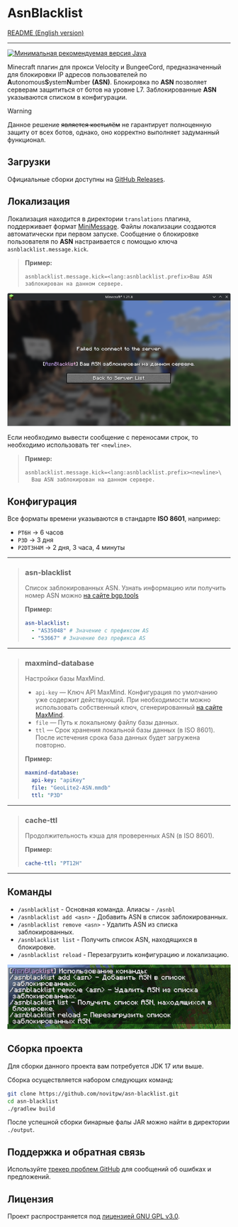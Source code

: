 # AsnBlacklist

[README (English version)](./README_en.md)

---

[![Минимальная рекомендуемая версия Java](https://img.shields.io/badge/Java-17%2B-blue?logo=openjdk)](https://openjdk.org/projects/jdk/17/)

Minecraft плагин для прокси Velocity и BungeeCord, предназначенный для блокировки IP адресов пользователей по **A**utonomous**S**ystem**N**umber **(ASN)**.
Блокировка по **ASN** позволяет серверам защититься от ботов на уровне L7. Заблокированные **ASN** указываются списком в конфигурации.

> [!WARNING]  
> Данное решение ~~является костылём~~ не гарантирует полноценную защиту от всех ботов,
> однако, оно корректно выполняет задуманный функционал.

## Загрузки

Официальные сборки доступны на [GitHub Releases](https://github.com/novitpw/asn-blacklist/releases).

## Локализация

Локализация находится в директории `translations` плагина, поддерживает формат [MiniMessage](https://docs.advntr.dev/minimessage/format.html).
Файлы локализации создаются автоматически при первом запуске.
Сообщение о блокировке пользователя по **ASN** настраивается с помощью ключа `asnblacklist.message.kick`.
> **Пример:**
>
> ```properties
> asnblacklist.message.kick=<lang:asnblacklist.prefix>Ваш ASN заблокирован на данном сервере.
> ```
>

[![Причина отключения](images/disconnect_reason.png)](images/disconnect_reason.png)

Если необходимо вывести сообщение с переносами строк, то необходимо использовать тег `<newline>`.
> **Пример:**
>
> ```properties
> asnblacklist.message.kick=<lang:asnblacklist.prefix><newline>\
>   Ваш ASN заблокирован на данном сервере.
> ```

## Конфигурация

Все форматы времени указываются в стандарте **ISO 8601**, например:

- `PT6H` → 6 часов
- `P3D` → 3 дня
- `P2DT3H4M` → 2 дня, 3 часа, 4 минуты

---

> ### asn-blacklist
>
> Список заблокированных ASN. Узнать информацию или получить номер ASN можно [на сайте bgp.tools](https://bgp.tools/)
>
> **Пример:**
>
> ```yaml
> asn-blacklist:
>   - "AS35048" # Значение с префиксом AS
>   - "53667" # Значение без префикса AS
> ```

---

> ### maxmind-database
>
> Настройки базы MaxMind.
>
> - `api-key` — Ключ API MaxMind. Конфигурация по умолчанию уже содержит действующий. При необходимости можно использовать собственный ключ, сгенерированный [на сайте MaxMind](https://www.maxmind.com/en/accounts/current/license-key).
> - `file` — Путь к локальному файлу базы данных.
> - `ttl` — Срок хранения локальной базы данных (в ISO 8601). После истечения срока база данных будет загружена повторно.
>
> **Пример:**
>
> ```yaml
> maxmind-database:
>   api-key: "apiKey"
>   file: "GeoLite2-ASN.mmdb"
>   ttl: "P3D"
> ```

---

> ### cache-ttl
>
> Продолжительность кэша для проверенных ASN (в ISO 8601).
>
> **Пример:**
>
> ```yaml
> cache-ttl: "PT12H"
> ```

---

## Команды

- `/asnblacklist` - Основная команда. Алиасы - `/asnbl`
- `/asnblacklist add <asn>` - Добавить ASN в список заблокированных.
- `/asnblacklist remove <asn>` - Удалить ASN из списка заблокированных.
- `/asnblacklist list` - Получить список ASN, находящихся в блокировке.
- `/asnblacklist reload` - Перезагрузить конфигурацию и локализацию.

[![Команды](images/commands.png)](images/commands.png)


## Сборка проекта

Для сборки данного проекта вам потребуется JDK 17 или выше.

Сборка осуществляется набором следующих команд:

```bash
git clone https://github.com/novitpw/asn-blacklist.git 
cd asn-blacklist
./gradlew build
```

После успешной сборки бинарные фалы JAR можно найти в директории `./output`.

## Поддержка и обратная связь

Используйте [трекер проблем GitHub](https://github.com/novitpw/ans-blacklist/issues) для сообщений об ошибках и предложений.

## Лицензия

Проект распространяется под [лицензией GNU GPL v3.0](./LICENSE).
